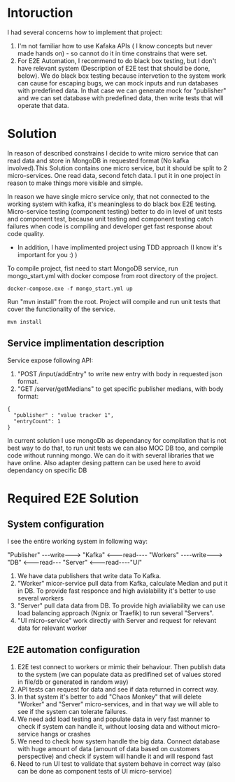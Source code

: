 # Intoruction
I had several concerns how to implement that project:

1) I'm not familiar how to use Kafaka APIs ( I know concepts but never made hands on) - so cannot do it in time constrains that were set.
1) For E2E Automation, I recommend to do black box testing, but I don't have relevant system (Description of E2E test that should be done, below). We do black box testing because intervetion to the system work can cause for escaping bugs,  we can mock inputs and run databases with predefined data. In that case we can generate mock for "publisher" and we can set database with predefined data, then write tests that will operate that data.

# Solution
In reason of described constrains I decide to write micro service that can read data and store in MongoDB in requested format (No kafka involved).This Solution contains one micro service, but it should be split to 2 micro-services. One read data, second fetch data. I put it in one project in reason to make things more visible and simple. 

In reason we have single micro service only, that not connected to the working system with kafka, it's meaningless to do black box E2E testing. Micro-service testing (component testing) better to do in level of unit tests and component test, because unit testing and component testing catch failures when code is compiling and developer get fast response about code quality. 

* In addition, I have implimented project using TDD approach (I know it's important for you :) )

To compile project, fist need to start MongoDB service, run mongo_start.yml with docker compose from root directory of the project. 
```
docker-compose.exe -f mongo_start.yml up
```

Run "mvn install" from the root. Project  will compile and run unit tests that cover the functionality of the service.
```
mvn install
```

## Service implimentation description
Service expose following API:
1) "POST /input/addEntry" to write new entry with body in requested json format.
2) "GET /server/getMedians" to get specific publisher medians, with body format: 
```
{
  "publisher" : "value tracker 1",
  "entryCount": 1
}
```
In current solution I use mongoDb as dependancy for compilation that is not best way to do that, to run unit tests we can also MOC DB too, and compile code without running mongo. We can do it with several libraries that we have online. Also adapter desing pattern can be used here to avoid dependancy on specific DB

 

# Required E2E Solution
## System configuration
I see the entire working system in following way:

"Publisher" ---write---> "Kafka" <---read---- "Workers"  ----write---> "DB" <---read--- "Server" <---read----"UI"

1) We have data publishers that write data To Kafka.
1) "Worker" micor-service pull data from Kafka, calculate Median and put it in DB.
   To provide fast responce and high avialability it's better to use several workers 
1) "Server" pull data data from DB. 
    To provide high avialiability we can use load balancing approach (Ngnix or Traefik) to run several "Servers".
1) "UI micro-service" work directly with Server and request for relevant data for relevant worker
   

## E2E automation configuration
1) E2E test connect to workers or mimic their behaviour. Then publish data to the system (we can populate data as predifined set of values stored in file/db or generated in random way)
1) API tests can request for data and see if data returned in correct way.
1) In that system it's  better to add "Chaos Monkey" that will delete "Worker" and "Server" micro-services, and in that way we will able to see if the system can tolerate failures.
1) We need add load testing and populate data in very fast manner to check if system can handle it, without loosing data and without micro-service hangs or crashes
1) We need to check how system handle the big data. Connect database with huge amount of data (amount of data based on customers perspective) and check if system will handle it and will respond fast
1) Need to run UI test to validate that system behave in correct way (also can be done as component tests of UI micro-service)

